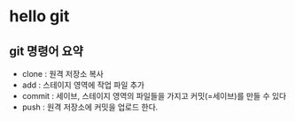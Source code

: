 # hello git

## git 명령어 요약 

- clone : 원격 저장소 복사 
- add : 스테이지 영역에 작업 파일 추가 
- commit : 세이브, 스테이지 영역의 파일들을 가지고 커밋(=세이브)를 만들 수 있다 
- push : 원격 저장소에 커밋을 업로드 한다.

